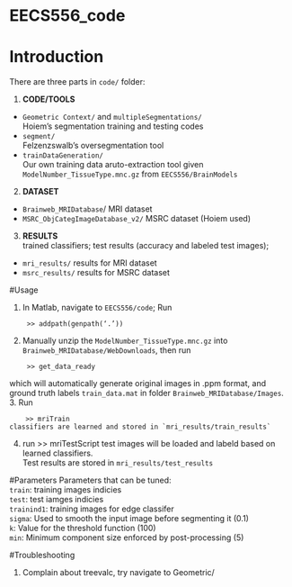 EECS556_code
=======

# Introduction
There are three parts in `code/` folder:

1. **CODE/TOOLS** 
 * `Geometric Context/` and `multipleSegmentations/` <br /> 
    Hoiem’s segmentation training and testing codes
 * `segment/` <br /> 
    Felzenzswalb’s oversegmentation tool
 * `trainDataGeneration/` <br /> 
    Our own training data aruto-extraction tool given `ModelNumber_TissueType.mnc.gz` from `EECS556/BrainModels`
2. **DATASET**
 * `Brainweb_MRIDatabase`/ MRI dataset
 * `MSRC_ObjCategImageDatabase_v2/` MSRC dataset (Hoiem used)
3. **RESULTS** <br /> 
    trained classifiers; test results (accuracy and labeled test images);
 * `mri_results/` results for MRI dataset
 * `msrc_results/` results for MSRC dataset

#Usage
1. In Matlab, navigate to `EECS556/code`; Run

        >> addpath(genpath(‘.’))
2. Manually unzip  the `ModelNumber_TissueType.mnc.gz` into `Brainweb_MRIDatabase/WebDownloads`, then run

        >> get_data_ready
 which will automatically generate original images in .ppm format, and ground truth labels `train_data.mat` in folder `Brainweb_MRIDatabase/Images`. <br />
3.  Run 

        >> mriTrain
    classifiers are learned and stored in `mri_results/train_results`
4. run 
        >> mriTestScript
    test images will be loaded and labeld based on learned classifiers. <br />
    Test results are stored in `mri_results/test_results`

#Parameters
Parameters that can be tuned: <br /> 
    `train`: training images indicies <br /> 
    `test`: test iamges indicies <br /> 
    `trainind1`: training images for edge classifer <br /> 
    `sigma`: Used to smooth the input image before segmenting it (0.1) <br />
    `k`: Value for the threshold function (100) <br /> 
    `min`: Minimum component size enforced by post-processing (5) 

#Troubleshooting
1. Complain about treevalc, try navigate to Geometric/
    
